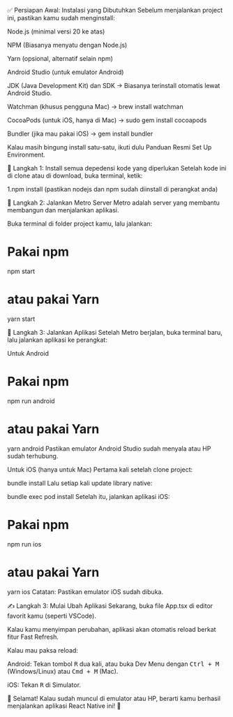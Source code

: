 ✅ Persiapan Awal: Instalasi yang Dibutuhkan
Sebelum menjalankan project ini, pastikan kamu sudah menginstall:

Node.js (minimal versi 20 ke atas) 

NPM (Biasanya menyatu dengan Node.js)

Yarn (opsional, alternatif selain npm) 

Android Studio (untuk emulator Android) 

JDK (Java Development Kit) dan SDK → Biasanya terinstall otomatis lewat Android Studio.

Watchman (khusus pengguna Mac) → brew install watchman

CocoaPods (untuk iOS, hanya di Mac) → sudo gem install cocoapods

Bundler (jika mau pakai iOS) → gem install bundler

Kalau masih bingung install satu-satu, ikuti dulu Panduan Resmi Set Up Environment.

🚀 Langkah 1: Install semua depedensi kode yang diperlukan
Setelah kode ini di clone atau di download, buka terminal, ketik:

1.npm install (pastikan nodejs dan npm sudah diinstall di perangkat anda) 

🚀 Langkah 2: Jalankan Metro Server
Metro adalah server yang membantu membangun dan menjalankan aplikasi.

Buka terminal di folder project kamu, lalu jalankan:

# Pakai npm
npm start

# atau pakai Yarn
yarn start

🚀 Langkah 3: Jalankan Aplikasi
Setelah Metro berjalan, buka terminal baru, lalu jalankan aplikasi ke perangkat:

Untuk Android
# Pakai npm
npm run android

# atau pakai Yarn
yarn android
Pastikan emulator Android Studio sudah menyala atau HP sudah terhubung.

Untuk iOS (hanya untuk Mac)
Pertama kali setelah clone project:

bundle install
Lalu setiap kali update library native:

bundle exec pod install
Setelah itu, jalankan aplikasi iOS:


# Pakai npm
npm run ios

# atau pakai Yarn
yarn ios
Catatan: Pastikan emulator iOS sudah dibuka.

✍️ Langkah 3: Mulai Ubah Aplikasi
Sekarang, buka file App.tsx di editor favorit kamu (seperti VSCode).

Kalau kamu menyimpan perubahan, aplikasi akan otomatis reload berkat fitur Fast Refresh.

Kalau mau paksa reload:

Android: Tekan tombol <kbd>R</kbd> dua kali, atau buka Dev Menu dengan <kbd>Ctrl + M</kbd> (Windows/Linux) atau <kbd>Cmd + M</kbd> (Mac).

iOS: Tekan <kbd>R</kbd> di Simulator.

🎉 Selamat!
Kalau sudah muncul di emulator atau HP, berarti kamu berhasil menjalankan aplikasi React Native ini! 🎉

